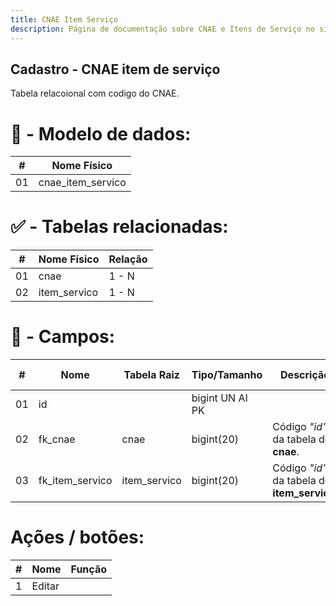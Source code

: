 ```yaml
---
title: CNAE Item Serviço
description: Página de documentação sobre CNAE e Itens de Serviço no sistema e-Contrib.
---
```

##  Cadastro - CNAE item de serviço 
Tabela relacoional com codigo do CNAE. 

# 🎲 - Modelo de dados:
 **\#**  |**Nome Físico**               |
---------|------------------------------|
01       | cnae_item_servico            |

#
#   ✅ - Tabelas relacionadas: 
 **\#**  |**Nome Físico**               |   **Relação** |
---------|------------------------------|---------------|      
01       | cnae                         |    1 - N      |
02       | item_servico                 |    1 - N      | 

#
# 🔢 - Campos:
 **\#**  | **Nome**                     | **Tabela Raiz**         | **Tipo/Tamanho**        | **Descrição**                                                                        | **Campo sistema**                      |
---------|------------------------------|-------------------------|-------------------------|--------------------------------------------------------------------------------------|----------------------------------------|
01       | id                           |                         | bigint UN AI PK         |                                                                                      |                                        |
02       | fk_cnae                      | cnae                    | bigint(20)              | Código *"id"* da tabela de **cnae**.                                                 |                                        |
03       | fk_item_servico              | item_servico            | bigint(20)              | Código *"id"* da tabela de **item_servico**.                                         |                                        |

# Ações / botões:
 **\#**  |**Nome**                      |   **Função**  |
---------|------------------------------|---------------|
1        | Editar                       |               |

